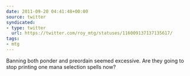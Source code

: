 ```yaml
---
date: 2011-09-20 04:41:48+00:00
source: twitter
syndicated:
- type: twitter
  url: https://twitter.com/roy_mtg/statuses/116009137137135617/
tags:
- mtg
---
```


Banning both ponder and preordain seemed excessive. Are they going to stop printing one mana selection spells now?